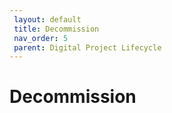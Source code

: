 ```yaml
---
 layout: default
 title: Decommission
 nav_order: 5
 parent: Digital Project Lifecycle
---
```


# Decommission
